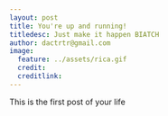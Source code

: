 ```yaml
---
layout: post
title: You're up and running!
titledesc: Just make it happen BIATCH
author: dactrtr@gmail.com
image:
  feature: ../assets/rica.gif
  credit: 
  creditlink: 
---
```

This is the first post of your life
